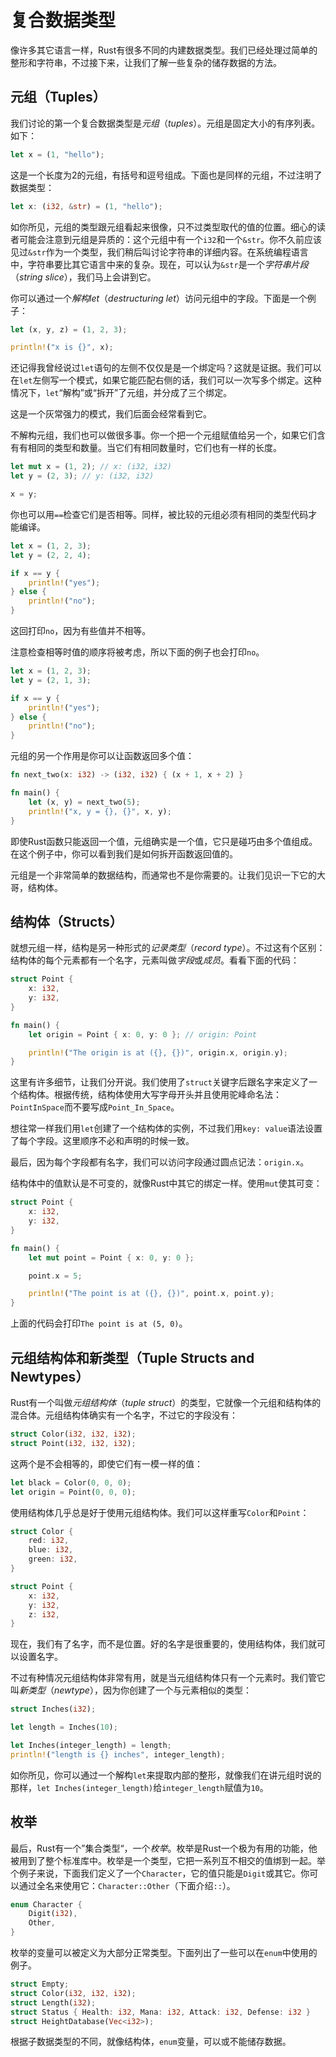 # 复合数据类型
像许多其它语言一样，Rust有很多不同的内建数据类型。我们已经处理过简单的整形和字符串，不过接下来，让我们了解一些复杂的储存数据的方法。

## 元组（Tuples）
我们讨论的第一个复合数据类型是*元组*（*tuples*）。元组是固定大小的有序列表。如下：
```rust
let x = (1, "hello");
```
这是一个长度为2的元组，有括号和逗号组成。下面也是同样的元组，不过注明了数据类型：
```rust
let x: (i32, &str) = (1, "hello");
```
如你所见，元组的类型跟元组看起来很像，只不过类型取代的值的位置。细心的读者可能会注意到元组是异质的：这个元组中有一个`i32`和一个`&str`。你不久前应该见过`&str`作为一个类型，我们稍后叫讨论字符串的详细内容。在系统编程语言中，字符串要比其它语言中来的复杂。现在，可以认为`&str`是一个*字符串片段*（*string slice*），我们马上会讲到它。

你可以通过一个*解构let*（*destructuring let*）访问元组中的字段。下面是一个例子：
```rust
let (x, y, z) = (1, 2, 3);

println!("x is {}", x);
```
还记得我曾经说过`let`语句的左侧不仅仅是是一个绑定吗？这就是证据。我们可以在`let`左侧写一个模式，如果它能匹配右侧的话，我们可以一次写多个绑定。这种情况下，`let`“解构”或“拆开”了元组，并分成了三个绑定。

这是一个灰常强力的模式，我们后面会经常看到它。

不解构元组，我们也可以做很多事。你一个把一个元组赋值给另一个，如果它们含有有相同的类型和数量。当它们有相同数量时，它们也有一样的长度。
```rust
let mut x = (1, 2); // x: (i32, i32)
let y = (2, 3); // y: (i32, i32)

x = y;
```
你也可以用`==`检查它们是否相等。同样，被比较的元组必须有相同的类型代码才能编译。
```rust
let x = (1, 2, 3);
let y = (2, 2, 4);

if x == y {
    println!("yes");
} else {
    println!("no");
}
```
这回打印`no`，因为有些值并不相等。

注意检查相等时值的顺序将被考虑，所以下面的例子也会打印`no`。
```rust
let x = (1, 2, 3);
let y = (2, 1, 3);

if x == y {
    println!("yes");
} else {
    println!("no");
}
```
元组的另一个作用是你可以让函数返回多个值：
```rust
fn next_two(x: i32) -> (i32, i32) { (x + 1, x + 2) }

fn main() {
    let (x, y) = next_two(5);
    println!("x, y = {}, {}", x, y);
}
```
即使Rust函数只能返回一个值，元组确实是一个值，它只是碰巧由多个值组成。在这个例子中，你可以看到我们是如何拆开函数返回值的。

元组是一个非常简单的数据结构，而通常也不是你需要的。让我们见识一下它的大哥，结构体。

## 结构体（Structs）
就想元组一样，结构是另一种形式的*记录类型*（*record type*）。不过这有个区别：结构体的每个元素都有一个名字，元素叫做*字段*或*成员*。看看下面的代码：
```rust
struct Point {
    x: i32,
    y: i32,
}

fn main() {
    let origin = Point { x: 0, y: 0 }; // origin: Point

    println!("The origin is at ({}, {})", origin.x, origin.y);
}
```
这里有许多细节，让我们分开说。我们使用了`struct`关键字后跟名字来定义了一个结构体。根据传统，结构体使用大写字母开头并且使用驼峰命名法：`PointInSpace`而不要写成`Point_In_Space`。

想往常一样我们用`let`创建了一个结构体的实例，不过我们用`key: value`语法设置了每个字段。这里顺序不必和声明的时候一致。

最后，因为每个字段都有名字，我们可以访问字段通过圆点记法：`origin.x`。

结构体中的值默认是不可变的，就像Rust中其它的绑定一样。使用`mut`使其可变：
```rust
struct Point {
    x: i32,
    y: i32,
}

fn main() {
    let mut point = Point { x: 0, y: 0 };

    point.x = 5;

    println!("The point is at ({}, {})", point.x, point.y);
}
```
上面的代码会打印`The point is at (5, 0)`。

## 元组结构体和新类型（Tuple Structs and Newtypes）
Rust有一个叫做*元组结构体*（*tuple struct*）的类型，它就像一个元组和结构体的混合体。元组结构体确实有一个名字，不过它的字段没有：
```rust
struct Color(i32, i32, i32);
struct Point(i32, i32, i32);
```
这两个是不会相等的，即使它们有一模一样的值：
```rust
let black = Color(0, 0, 0);
let origin = Point(0, 0, 0);
```
使用结构体几乎总是好于使用元组结构体。我们可以这样重写`Color`和`Point`：
```rust
struct Color {
    red: i32,
    blue: i32,
    green: i32,
}

struct Point {
    x: i32,
    y: i32,
    z: i32,
}
```
现在，我们有了名字，而不是位置。好的名字是很重要的，使用结构体，我们就可以设置名字。

不过有种情况元组结构体非常有用，就是当元组结构体只有一个元素时。我们管它叫*新类型*（*newtype*），因为你创建了一个与元素相似的类型：
```rust
struct Inches(i32);

let length = Inches(10);

let Inches(integer_length) = length;
println!("length is {} inches", integer_length);
```
如你所见，你可以通过一个解构`let`来提取内部的整形，就像我们在讲元组时说的那样，`let Inches(integer_length)`给`integer_length`赋值为`10`。

## 枚举
最后，Rust有一个”集合类型“，一个*枚举*。枚举是Rust一个极为有用的功能，他被用到了整个标准库中。枚举是一个类型，它把一系列互不相交的值绑到一起。举个例子来说，下面我们定义了一个`Character`，它的值只能是`Digit`或其它。你可以通过全名来使用它：`Character::Other`（下面介绍`::`）。
```rust
enum Character {
    Digit(i32),
    Other,
}
```
枚举的变量可以被定义为大部分正常类型。下面列出了一些可以在`enum`中使用的例子。
```rust
struct Empty;
struct Color(i32, i32, i32);
struct Length(i32);
struct Status { Health: i32, Mana: i32, Attack: i32, Defense: i32 }
struct HeightDatabase(Vec<i32>);
```
根据子数据类型的不同，就像结构体，`enum`变量，可以或不能储存数据。
